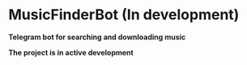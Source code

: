 # MusicFinderBot (In development)
**Telegram bot for searching and downloading musiс**

**The project is in active development**

